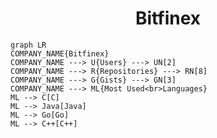 <h1 align="center">Bitfinex</h1>

```mermaid
graph LR
COMPANY_NAME{Bitfinex}
COMPANY_NAME ---> U{Users} ---> UN[2]
COMPANY_NAME ---> R{Repositories} ---> RN[8]
COMPANY_NAME ---> G{Gists} ---> GN[3]
COMPANY_NAME ---> ML{Most Used<br>Languages}
ML --> C[C]
ML --> Java[Java]
ML --> Go[Go]
ML --> C++[C++]
```
